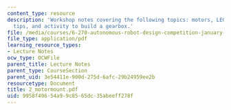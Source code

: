 ```yaml
---
content_type: resource
description: 'Workshop notes covering the following topics: motors, LEGO gearboxes,
  tips, and activity to build a gearbox.'
file: /media/courses/6-270-autonomous-robot-design-competition-january-iap-2005/9958f49654a99c8565dc35abeeff278f_2_motormount.pdf
file_type: application/pdf
learning_resource_types:
- Lecture Notes
ocw_type: OCWFile
parent_title: Lecture Notes
parent_type: CourseSection
parent_uid: 3e54411e-900d-275d-6afc-29b24959ee2b
resourcetype: Document
title: 2_motormount.pdf
uid: 9958f496-54a9-9c85-65dc-35abeeff278f
---
```

